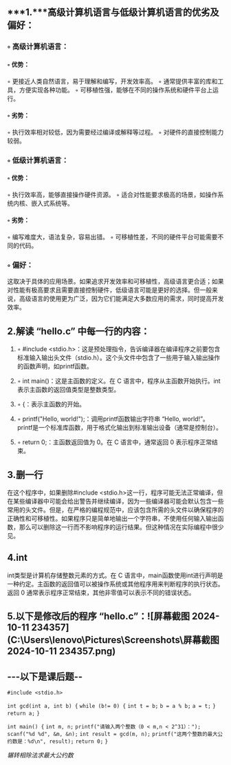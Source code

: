 ## ***1.***高级计算机语言与低级计算机语言的优劣及偏好：

### ◦ 高级计算机语言：

####  ◦ 优势：

◦ 更接近人类自然语言，易于理解和编写，开发效率高。
◦ 通常提供丰富的库和工具，方便实现各种功能。
◦ 可移植性强，能够在不同的操作系统和硬件平台上运行。

#### ◦ 劣势：

◦ 执行效率相对较低，因为需要经过编译或解释等过程。
◦ 对硬件的直接控制能力较弱。

### ◦ 低级计算机语言：

#### ◦ 优势：

◦ 执行效率高，能够直接操作硬件资源。
◦ 适合对性能要求极高的场景，如操作系统内核、嵌入式系统等。

#### ◦ 劣势：

◦ 编写难度大，语法复杂，容易出错。
◦ 可移植性差，不同的硬件平台可能需要不同的代码。

### ◦ 偏好：

这取决于具体的应用场景。如果追求开发效率和可移植性，高级语言更合适；如果对性能有极高要求且需要直接控制硬件，低级语言可能是更好的选择。但一般来说，高级语言的使用更为广泛，因为它们能满足大多数应用的需求，同时提高开发效率。

## 2.解读 “hello.c” 中每一行的内容：

1. ◦ #include <stdio.h>：这是预处理指令，告诉编译器在编译程序之前要包含标准输入输出头文件（stdio.h）。这个头文件中包含了一些用于输入输出操作的函数声明，如printf函数。

2. ◦ int main()：这是主函数的定义。在 C 语言中，程序从主函数开始执行。int表示主函数的返回值类型是整数类型。
3. ◦ {：表示主函数的开始。
4. ◦ printf("Hello, world!");：调用printf函数输出字符串 “Hello, world!”。printf是一个标准库函数，用于格式化输出到标准输出设备（通常是控制台）。
5. ◦ return 0;：主函数返回值为 0。在 C 语言中，通常返回 0 表示程序正常结束。

## 3.删一行

在这个程序中，如果删除#include <stdio.h>这一行，程序可能无法正常编译，但在某些编译器中可能会给出警告并继续编译，因为一些编译器可能会默认包含一些常用的头文件。但是，在严格的编程规范中，应该包含所需的头文件以确保程序的正确性和可移植性。如果程序只是简单地输出一个字符串，不使用任何输入输出函数，那么可以删除这一行而不影响程序的运行结果。但这种情况在实际编程中很少见。

## 4.int

int类型是计算机存储整数元素的方式。在 C 语言中，main函数使用int进行声明是一种约定。主函数的返回值可以被操作系统或其他程序用来判断程序的执行状态。返回 0 通常表示程序正常结束，其他非零值可以表示不同的错误状态。

## 5.以下是修改后的程序 “hello.c”：![屏幕截图 2024-10-11 234357](C:\Users\lenovo\Pictures\Screenshots\屏幕截图 2024-10-11 234357.png)

## ---以下是课后题--

`#include <stdio.h>`

`int gcd(int a, int b) {`
    `while (b!= 0) {`
        `int t = b;`
        `b = a % b;`
        `a = t;`
    `}`
    `return a;`
`}`

`int main() {`
    `int m, n;`
    `printf("请输入两个整数（0 < m,n < 2^31）：");`
    `scanf("%d %d", &m, &n);`
    `int result = gcd(m, n);`
    `printf("这两个整数的最大公约数是：%d\n", result);`
    `return 0;`
`}`

*辗转相除法求最大公约数*